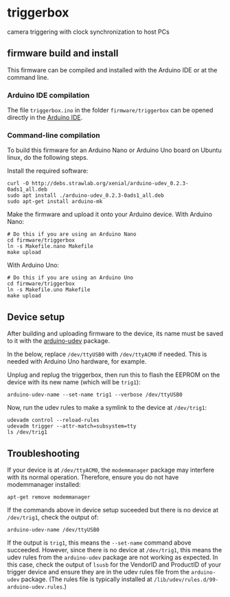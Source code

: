 # triggerbox

camera triggering with clock synchronization to host PCs

## firmware build and install

This firmware can be compiled and installed with the Arduino IDE or at
the command line.

### Arduino IDE compilation

The file `triggerbox.ino` in the folder `firmware/triggerbox` can be opened
directly in the [Arduino IDE](http://arduino.cc/en/main/software).

### Command-line compilation

To build this firmware for an Arduino Nano or Arduino Uno board on Ubuntu linux, do
the following steps.

Install the required software:

    curl -O http://debs.strawlab.org/xenial/arduino-udev_0.2.3-0ads1_all.deb
    sudo apt install ./arduino-udev_0.2.3-0ads1_all.deb
    sudo apt-get install arduino-mk

Make the firmware and upload it onto your Arduino device. With Arduino Nano:

    # Do this if you are using an Arduino Nano
    cd firmware/triggerbox
    ln -s Makefile.nano Makefile
    make upload

With Arduino Uno:

    # Do this if you are using an Arduino Uno
    cd firmware/triggerbox
    ln -s Makefile.uno Makefile
    make upload

## Device setup

After building and uploading firmware to the device, its name must be saved
to it with the [arduino-udev](https://github.com/strawlab/arduino-udev)
package.

In the below, replace `/dev/ttyUSB0` with `/dev/ttyACM0` if needed. This is
needed with Arduino Uno hardware, for example.

Unplug and replug the triggerbox, then run this to flash the EEPROM on the
device with its new name (which will be `trig1`):

    arduino-udev-name --set-name trig1 --verbose /dev/ttyUSB0

Now, run the udev rules to make a symlink to the device at `/dev/trig1`:

    udevadm control --reload-rules
    udevadm trigger --attr-match=subsystem=tty
    ls /dev/trig1

## Troubleshooting

If your device is at `/dev/ttyACM0`, the `modemmanager` package may interfere
with its normal operation. Therefore, ensure you do not have modemmanager
installed:

    apt-get remove modemmanager

If the commands above in device setup suceeded but there is no device at
`/dev/trig1`, check the output of:

    arduino-udev-name /dev/ttyUSB0

If the output is `trig1`, this means the `--set-name` command above succeeded.
However, since there is no device at `/dev/trig1`, this means the udev rules
from the `arduino-udev` package are not working as expected. In this case, check
the output of `lsusb` for the VendorID and ProductID of your trigger device and
ensure they are in the udev rules file from the `arduino-udev` package. (The
rules file is typically installed at `/lib/udev/rules.d/99-arduino-udev.rules`.)
